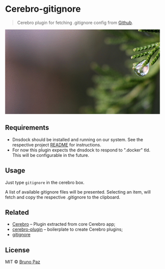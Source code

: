 # Cerebro-gitignore

> Cerebro plugin for fetching .gitignore config from [Github](https://developer.github.com/v3/gitignore/).

![](demo.gif)

## Requirements

* Dnsdock should be installed and running on our system. See the respective project [README](https://github.com/aacebedo/dnsdock) for instructions.
* For now this plugin expects the dnsdock to respond to ".docker" tld. This will be configurable in the future.

## Usage

Just type ```gitignore``` in the cerebro box.

A list of available gitignore files will be presented. Selecting an item, will fetch and copy the respective .gitignore to the clipboard.

## Related

* [Cerebro](http://github.com/KELiON/cerebro) – Plugin extracted from core Cerebro app;
* [cerebro-plugin](http://github.com/KELiON/create-cerebro-plugin) – boilerplate to create Cerebro plugins;
* [gitignore](https://developer.github.com/v3/gitignore/)

## License

MIT © [Bruno Paz](http://brunopaz.net)